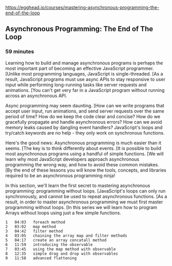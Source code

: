 https://egghead.io/courses/mastering-asynchronous-programming-the-end-of-the-loop
## Asynchronous Programming: The End of The Loop
### 59 minutes

Learning how to build and manage asynchronous programs is perhaps the most important part of becoming an effective JavaScript programmer. [Unlike most programming languages, JavaScript is single-threaded. [As a result, JavaScript programs must use async APIs to stay responsive to user input while performing long-running tasks like server requests and animations. [You can't get very far in a JavaScript program without running across an asynchronous API.

Async programming may seem daunting. [How can we write programs that accept user input, run animations, and send server requests over the same period of time? How do we keep the code clear and concise? How do we gracefully propagate and handle asynchronous errors? How can we avoid memory leaks caused by dangling event handlers? JavaScript's loops and try/catch keywords are no help - they only work on synchronous functions.

Here's the good news: Asynchronous programming is much easier than it seems. [The key is to think differently about events. [It is possible to build most asynchronous programs using a handful of simple functions. [We will learn why most JavaScript developers approach asynchronous programming the wrong way, and how to avoid these common mistakes. [By the end of these lessons you will know the tools, concepts, and libraries required to be an asynchronous programming ninja!

In this section, we'll learn the first secret to mastering asynchronous programming: programming without loops. [JavaScript's loops can only run synchronously, and cannot be used to repeat asynchronous functions. [As a result, in order to master asynchronous programming we must first master programming without loops. [In this series we will learn how to program Arrays without loops using just a few simple functions.

	1	04:03	foreach method
	2	03:02	map method
	3	04:42	filter method
	4	03:05	chaining the array map and filter methods
	5	04:17	create an array concatall method
	6	11:59	introducing the observable
	7	03:45	using the map method with observable
	8	12:35	simple drag and drop with observables
	9	11:58	advanced flattening